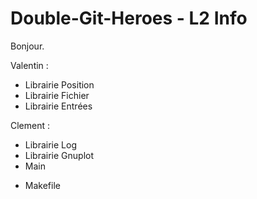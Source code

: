 # Double-Git-Heroes - L2 Info

Bonjour.

Valentin : 
 * Librairie Position
 * Librairie Fichier
 * Librairie Entrées
 
Clement : 
 * Librairie Log
 * Librairie Gnuplot
 * Main
 
+ Makefile 
